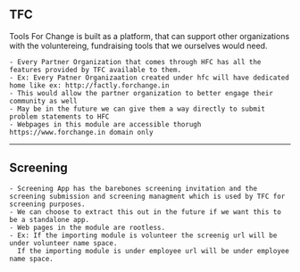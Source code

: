 TFC
------------------------------------------------------------------------------------------------------
Tools For Change is built as a platform, that can support other organizations with the voluntereing, fundraising tools that we ourselves would need.

    - Every Partner Organization that comes through HFC has all the features provided by TFC available to them.
    - Ex: Every Patner Organizaation created under hfc will have dedicated home like ex: http://factly.forchange.in
    - This would allow the partner organization to better engage their community as well
    - May be in the future we can give them a way directly to submit problem statements to HFC
    - Webpages in this module are accessible thorugh https://www.forchange.in domain only

------------------------------------------------------------------------------------------------------
Screening
------------------------------------------------------------------------------------------------------
    - Screening App has the barebones screening invitation and the screening submission and screening managment which is used by TFC for screening purposes.
    - We can choose to extract this out in the future if we want this to be a standalone app.
    - Web pages in the module are rootless. 
    - Ex: If the importing module is volunteer the screenig url will be under volunteer name space.
      If the importing module is under employee url will be under employee name space.
